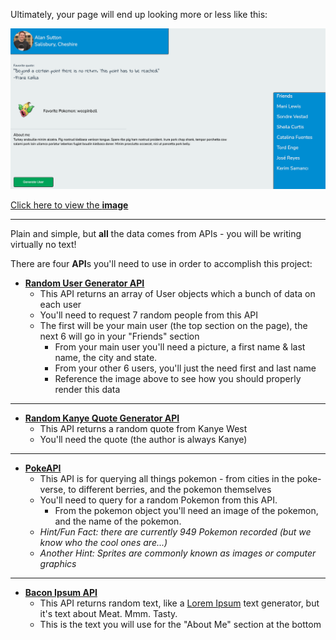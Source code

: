 
Ultimately, your page will end up looking more or less like this:

![](./rupg1.png)

[Click here to view the **image** ](https://ibb.co/5Wnf4fC)

---

Plain and simple, but **all** the data comes from APIs - you will be writing virtually no text!

  

There are four **API**s you'll need to use in order to accomplish this project:

  

-   [**Random User Generator API**](https://randomuser.me/documentation#format)
    -   This API returns an array of User objects which a bunch of data on each user
    -   You'll need to request 7 random people from this API
    -   The first will be your main user (the top section on the page), the next 6 will go in your "Friends" section
        -   From your main user you'll need a picture, a first name & last name, the city and state.
        -   From your other 6 users, you'll just the need first and last name
        -   Reference the image above to see how you should properly render this data

---
-   [**Random Kanye Quote Generator API**](https://kanye.rest/)
    -   This API returns a random quote from Kanye West
    -   You'll need the quote (the author is always Kanye)
---
-   [**PokeAPI**](https://pokeapi.co/docs/v2)
    -   This API is for querying all things pokemon - from cities in the poke-verse, to different berries, and the pokemon themselves
    -   You'll need to query for a random Pokemon from this API.
        -   From the pokemon object you'll need an image of the pokemon, and the name of the pokemon.
    -   _Hint/Fun Fact: there are currently 949 Pokemon recorded (but we know who the cool ones are...)_
    -   _Another Hint: Sprites are commonly known as images or computer graphics_
---
-   [**Bacon Ipsum API**](https://baconipsum.com/json-api/)
    -   This API returns random text, like a [Lorem Ipsum](https://www.lipsum.com/) text generator, but it's text about Meat. Mmm. Tasty.
    -   This is the text you will use for the "About Me" section at the bottom